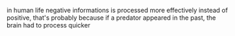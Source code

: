 in human life negative informations is processed more effectively instead of positive, that's probably because if a predator appeared in the past, the brain had to process quicker